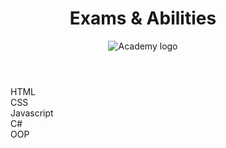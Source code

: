 
<html>
<head>
	<meta charset="UTF-8">
	<link rel="stylesheet" href="htmlForCV.css">
</head>
<body>
	<header>
		<h1>Exams & Abilities</h1>
		<img src="http://academy.telerik.com/images/default-album/telerik-academy-banner.jpg?sfvrsn=2" alt="Academy logo">
	</header>
	<section>
		<menu>
		<div id="btn">HTML</div>
		<div id="btn">CSS</div>
		<div id="btn">Javascript</div>
		<div id="btn">C#</div>
		<div id="btn">OOP</div>
	</menu>
	</section>
</body>
</html>
